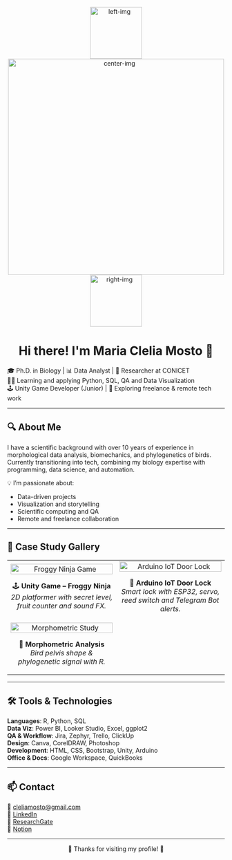 <p align="center">
  <img width="120" alt="left-img" src="https://github.com/user-attachments/assets/a03d8753-9873-49f0-9f59-407c6864b6c0" />
  <img width="500" alt="center-img" src="https://github.com/user-attachments/assets/3c11a140-44d7-4d83-9383-9743c745e84e" />
  <img width="120" alt="right-img" src="https://github.com/user-attachments/assets/29521fca-8111-4fbc-85ed-b6bf3fb128f5" />
</p>


<h1 align="center">Hi there! I'm Maria Clelia Mosto 👋</h1>

🎓 Ph.D. in Biology | 📊 Data Analyst | 🧠 Researcher at CONICET  
👩‍💻 Learning and applying Python, SQL, QA and Data Visualization  
🕹️ Unity Game Developer (Junior) | 💼 Exploring freelance & remote tech work  

---

## 🔍 About Me

I have a scientific background with over 10 years of experience in morphological data analysis, biomechanics, and phylogenetics of birds.  
Currently transitioning into tech, combining my biology expertise with programming, data science, and automation.  

💡 I’m passionate about:  
- Data-driven projects  
- Visualization and storytelling  
- Scientific computing and QA  
- Remote and freelance collaboration  

---

## 🧪 Case Study Gallery

<table>
  <tr>
    <!-- Froggy Ninja -->
    <td width="33%" align="center">
      <a href="https://github.com/cleliamosto/unity-game-folder">
        <img src="https://i.imgur.com/fNsR9k1.jpeg" width="100%" alt="Froggy Ninja Game"/>
      </a>
      <p>🕹️ <strong>Unity Game – Froggy Ninja</strong><br/>
      <em>2D platformer with secret level, fruit counter and sound FX.</em></p>
    </td>
    
        
<!-- Arduino IoT Door Lock -->
<td width="33%" align="center">
  <a href="https://github.com/cleliamosto/CleiMosto/blob/main/doorlock_telegram.ino">
    <img src="https://i.imgur.com/q1n04mN.png" width="100%" alt="Arduino IoT Door Lock"/>
  </a>
  <p>🔐 <strong>Arduino IoT Door Lock</strong><br/>
  <em>Smart lock with ESP32, servo, reed switch and Telegram Bot alerts.</em></p>
</td>


  </tr>

  <tr>
    <!-- Morphometric Study -->
    <td width="33%" align="center">
      <a href="https://www.researchgate.net/publication/XYZ">
        <img src="https://i.imgur.com/M2gNZhO.png" width="100%" alt="Morphometric Study"/>
      </a>
      <p>🧬 <strong>Morphometric Analysis</strong><br/>
      <em>Bird pelvis shape & phylogenetic signal with R.</em></p>
    </td>

    
  </tr>
</table>


---

## 🛠️ Tools & Technologies

**Languages**: R, Python, SQL  
**Data Viz**: Power BI, Looker Studio, Excel, ggplot2  
**QA & Workflow**: Jira, Zephyr, Trello, ClickUp  
**Design**: Canva, CorelDRAW, Photoshop  
**Development**: HTML, CSS, Bootstrap, Unity, Arduino  
**Office & Docs**: Google Workspace, QuickBooks  

---

## 📫 Contact

📧 cleliamosto@gmail.com  
🔗 [LinkedIn](https://www.linkedin.com/in/cleliamosto/)  
🔗 [ResearchGate](https://www.researchgate.net/profile/M_Mosto)  
🔗 [Notion](https://cleim.notion.site/MCM-249e11b0d3a980609229fa6eaeac5728)

---

<p align="center">🌟 Thanks for visiting my profile! 🌟</p>
